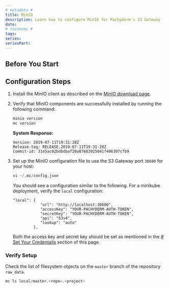 ```yaml
---
# metadata # 
title: MinIO 
description: Learn how to configure MinIO for Pachyderm's S3 Gateway
date: 
# taxonomy #
tags: 
series:
seriesPart:
--- 
```

## Before You Start

## Configuration Steps

1. Install the MinIO client as described on the [MinIO download page](https://min.io/download).
1. Verify that MinIO components are successfully installed by running
the following command:

   ```s
   minio version
   mc version
   ```
   **System Response:**
   ```
   Version: 2019-07-11T19:31:28Z
   Release-tag: RELEASE.2019-07-11T19-31-28Z
   Commit-id: 31e5ac02bdbdbaf20a87683925041f406307cfb9
   ```
1. Set up the MinIO configuration file to use the S3 Gateway port `30600` for your host:

   ```s
   vi ~/.mc/config.json
   ```
   You should see a configuration similar to the following.
   For a minikube deployment, verify the
   `local` configuration:
   ```
   "local": {
               "url": "http://localhost:30600",
               "accessKey": "YOUR-PACHYDERM-AUTH-TOKEN",
               "secretKey": "YOUR-PACHYDERM-AUTH-TOKEN",
               "api": "S3v4",
               "lookup": "auto"
            },
      ```

   Both the access key and secret key 
   should be set as mentioned in the [# Set Your Credentails](#set-your-credentials) section of this page. 

### Verify Setup 
Check the list of filesystem objects on the `master` branch of the repository `raw_data`.

```s
mc ls local/master.<repo>.<project>
```
